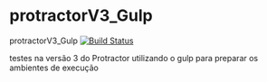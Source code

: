 # protractorV3_Gulp

protractorV3_Gulp [![Build Status](https://travis-ci.org/flaviomeira/protractorV3_Gulp.svg?branch=master)](https://travis-ci.org/flaviomeira/protractorV3_Gulp)

testes na versão 3 do Protractor utilizando o gulp para preparar os ambientes de execução